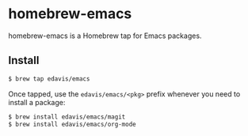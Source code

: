 homebrew-emacs
==============

homebrew-emacs is a Homebrew tap for Emacs packages.

Install
-------

```bash
$ brew tap edavis/emacs
```

Once tapped, use the `edavis/emacs/<pkg>` prefix whenever you need to
install a package:

```bash
$ brew install edavis/emacs/magit
$ brew install edavis/emacs/org-mode
```
